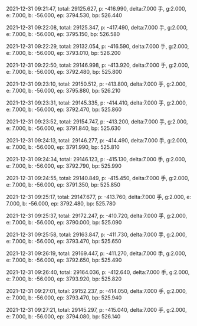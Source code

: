 2021-12-31 09:21:47, total: 29125.627, p: -416.990, delta:7.000 手, g:2.000, e: 7.000, b: -56.000, ep: 3794.530, bp: 526.440

2021-12-31 09:22:08, total: 29125.347, p: -417.490, delta:7.000 手, g:2.000, e: 7.000, b: -56.000, ep: 3795.150, bp: 526.580

2021-12-31 09:22:29, total: 29132.054, p: -416.590, delta:7.000 手, g:2.000, e: 7.000, b: -56.000, ep: 3793.010, bp: 526.200

2021-12-31 09:22:50, total: 29146.998, p: -413.920, delta:7.000 手, g:2.000, e: 7.000, b: -56.000, ep: 3792.480, bp: 525.800

2021-12-31 09:23:10, total: 29150.512, p: -413.800, delta:7.000 手, g:2.000, e: 7.000, b: -56.000, ep: 3795.880, bp: 526.210

2021-12-31 09:23:31, total: 29145.335, p: -414.410, delta:7.000 手, g:2.000, e: 7.000, b: -56.000, ep: 3792.470, bp: 525.860

2021-12-31 09:23:52, total: 29154.747, p: -413.200, delta:7.000 手, g:2.000, e: 7.000, b: -56.000, ep: 3791.840, bp: 525.630

2021-12-31 09:24:13, total: 29146.277, p: -414.490, delta:7.000 手, g:2.000, e: 7.000, b: -56.000, ep: 3791.990, bp: 525.810

2021-12-31 09:24:34, total: 29146.123, p: -415.130, delta:7.000 手, g:2.000, e: 7.000, b: -56.000, ep: 3792.790, bp: 525.990

2021-12-31 09:24:55, total: 29140.849, p: -415.450, delta:7.000 手, g:2.000, e: 7.000, b: -56.000, ep: 3791.350, bp: 525.850

2021-12-31 09:25:17, total: 29147.677, p: -413.760, delta:7.000 手, g:2.000, e: 7.000, b: -56.000, ep: 3792.480, bp: 525.780

2021-12-31 09:25:37, total: 29172.247, p: -410.720, delta:7.000 手, g:2.000, e: 7.000, b: -56.000, ep: 3790.000, bp: 525.090

2021-12-31 09:25:58, total: 29163.847, p: -411.730, delta:7.000 手, g:2.000, e: 7.000, b: -56.000, ep: 3793.470, bp: 525.650

2021-12-31 09:26:19, total: 29169.447, p: -411.270, delta:7.000 手, g:2.000, e: 7.000, b: -56.000, ep: 3792.650, bp: 525.490

2021-12-31 09:26:40, total: 29164.036, p: -412.640, delta:7.000 手, g:2.000, e: 7.000, b: -56.000, ep: 3793.920, bp: 525.820

2021-12-31 09:27:01, total: 29152.237, p: -414.050, delta:7.000 手, g:2.000, e: 7.000, b: -56.000, ep: 3793.470, bp: 525.940

2021-12-31 09:27:21, total: 29145.297, p: -415.040, delta:7.000 手, g:2.000, e: 7.000, b: -56.000, ep: 3794.080, bp: 526.140